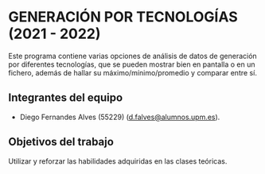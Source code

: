 # GENERACIÓN POR TECNOLOGÍAS (2021 - 2022)

Este programa contiene varias opciones de análisis de datos de generación por diferentes tecnologías, que se pueden mostrar bien en pantalla o en un fichero, además de hallar su máximo/mínimo/promedio y comparar entre sí.

## Integrantes del equipo

- Diego Fernandes Alves (55229) (d.falves@alumnos.upm.es).

## Objetivos del trabajo

Utilizar y reforzar las habilidades adquiridas en las clases teóricas.
